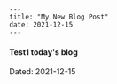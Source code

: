 ```
---
title: "My New Blog Post"
date: 2021-12-15
---
```

#### Test1 today's blog

Dated: 2021-12-15
